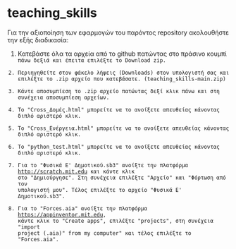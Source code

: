 # teaching_skills



Για την αξιοποίηση των εφαρμογών του παρόντος repository ακολουθήστε την εξής διαδικασία:

1) Κατεβάστε όλα τα αρχεία από το github πατώντας στο πράσινο κουμπί <CODE> πάνω δεξιά και έπειτα επιλέξτε το Download zip.
2) Περιηγηθείτε στον φάκελο λήψεις (Downloads) στον υπολογιστή σας και επιλέξτε το .zip αρχείο που κατεβάσατε. (teaching_skills-main.zip)
3) Κάντε αποσυμπίεση το .zip αρχείο πατώντας δεξί κλικ πάνω και στη συνέχεια αποσυμπίεση αρχείων.
4) Το "Cross_Δομές.html" μπορείτε να το ανοίξετε απευθείας κάνοντας διπλό αριστερό κλικ.
5) Το "Cross_Ενέργεια.html" μπορείτε να το ανοίξετε απευθείας κάνοντας διπλό αριστερό κλικ.
6) Το "python_test.html" μπορείτε να το ανοίξετε απευθείας κάνοντας διπλό αριστερό κλικ.
7) Για τo "Φυσικά Ε' Δημοτικού.sb3" ανοίξτε την πλατφόρμα http://scratch.mit.edu και κάντε κλικ στο  "Δημιούργησε". Στη συνέχεια επιλέξτε "Αρχείο" και "Φόρτωση από τον υπολογιστή μου". Τέλος επιλέξτε το αρχείο "Φυσικά Ε' Δημοτικού.sb3".
8) Για τo "Forces.aia" ανοίξτε την πλατφόρμα https://appinventor.mit.edu, κάντε κλικ το "Create apps", επιλέξτε "projects", στη συνέχεια "import project (.aia)" from my computer" και τέλος επιλέξτε το "Forces.aia".
